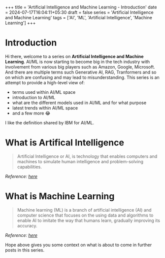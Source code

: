 +++
title = 'Artificial Intelligence and Machine Learning - Introduction'
date = 2024-07-17T16:04:11+05:30
draft = false
series = 'Artificial Intelligence and Machine Learning'
tags = ['AI', 'ML', 'Artificial Intelligence', 'Machine Learning']
+++

# Introduction

Hi there, welcome to a series on **Artificial Intelligence and Machine Learning**. AI/ML is now starting to become big in the tech industry with involvement from various big players such as Amazon, Google, Microsoft. And there are multiple terms such Generative AI, RAG, Tranformers and so on which are confusing and may lead to misunderstanding. This series is an attempt to provide a high-level view of:
- terms used within AI/ML space
- introduction to AI/ML
- what are the different models used in AI/ML and for what purpose
- latest trends within AI/ML space
- and a few more :joy:

I like the definition shared by IBM for AI/ML.
# What is Artifical Intelligence
> Artificial Intelligence or AI, is technology that enables computers and machines to simulate human intelligence and problem-solving capabilities.

*Reference: [here](https://www.ibm.com/topics/artificial-intelligence)*

# What is Machine Learning
> Machine learning (ML) is a branch of artificial intelligence (AI) and computer science that focuses on the using data and algorithms to enable AI to imitate the way that humans learn, gradually improving its accuracy.

*Reference: [here](https://www.ibm.com/topics/machine-learning)*

Hope above gives you some context on what is about to come in further posts in this series.